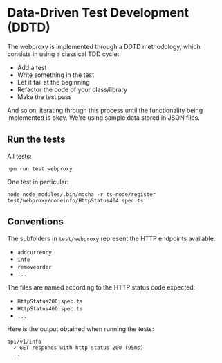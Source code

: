 # Data-Driven Test Development (DDTD)

The webproxy is implemented through a DDTD methodology, which consists in using a classical TDD cycle:

- Add a test
- Write something in the test
- Let it fail at the beginning
- Refactor the code of your class/library
- Make the test pass

And so on, iterating through this process until the functionality being implemented is okay. We're using sample data stored in JSON files.

## Run the tests

All tests:

    npm run test:webproxy

One test in particular:

    node node_modules/.bin/mocha -r ts-node/register test/webproxy/nodeinfo/HttpStatus404.spec.ts

## Conventions

The subfolders in `test/webproxy` represent the HTTP endpoints available:

- `addcurrency`
- `info`
- `removeorder`
- `...`

The files are named according to the HTTP status code expected:

- `HttpStatus200.spec.ts`
- `HttpStatus400.spec.ts`
- `...`

Here is the output obtained when running the tests:

```
api/v1/info
  ✓ GET responds with http status 200 (95ms)
  ...
```
